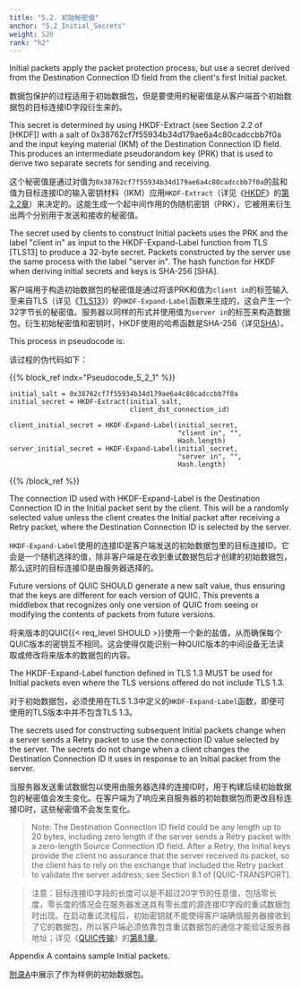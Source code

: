 ```yaml
---
title: "5.2. 初始秘密值"
anchor: "5.2_Initial_Secrets"
weight: 520
rank: "h2"
---
```


Initial packets apply the packet protection process, but use a secret derived from the Destination Connection ID field from the client's first Initial packet.

数据包保护的过程适用于初始数据包，但是要使用的秘密值是从客户端首个初始数据包的目标连接ID字段衍生来的。

This secret is determined by using HKDF-Extract (see Section 2.2 of [HKDF]) with a salt of 0x38762cf7f55934b34d179ae6a4c80cadccbb7f0a and the input keying material (IKM) of the Destination Connection ID field. This produces an intermediate pseudorandom key (PRK) that is used to derive two separate secrets for sending and receiving.

这个秘密值是通过对值为`0x38762cf7f55934b34d179ae6a4c80cadccbb7f0a`的盐和值为目标连接ID的输入密钥材料（IKM）应用`HKDF-Extract`（详见《[HKDF]()》的[第2.2章]()）来决定的。这能生成一个起中间作用的伪随机密钥（PRK），它被用来衍生出两个分别用于发送和接收的秘密值。

The secret used by clients to construct Initial packets uses the PRK and the label "client in" as input to the HKDF-Expand-Label function from TLS [TLS13] to produce a 32-byte secret. Packets constructed by the server use the same process with the label "server in". The hash function for HKDF when deriving initial secrets and keys is SHA-256 [SHA].

客户端用于构造初始数据包的秘密值是通过将该PRK和值为`client in`的标签输入至来自TLS（详见《[TLS13]()》）的`HKDF-Expand-Label`函数来生成的，这会产生一个32字节长的秘密值。服务器以同样的形式并使用值为`server in`的标签来构造数据包。衍生初始秘密值和密钥时，HKDF使用的哈希函数是SHA-256（详见[SHA]()）。

This process in pseudocode is:

该过程的伪代码如下：

{{% block_ref
indx="Pseudocode_5_2_1" %}}

```
initial_salt = 0x38762cf7f55934b34d179ae6a4c80cadccbb7f0a
initial_secret = HKDF-Extract(initial_salt,
                              client_dst_connection_id)

client_initial_secret = HKDF-Expand-Label(initial_secret,
                                          "client in", "",
                                          Hash.length)
server_initial_secret = HKDF-Expand-Label(initial_secret,
                                          "server in", "",
                                          Hash.length)
```

{{% /block_ref %}}

The connection ID used with HKDF-Expand-Label is the Destination Connection ID in the Initial packet sent by the client. This will be a randomly selected value unless the client creates the Initial packet after receiving a Retry packet, where the Destination Connection ID is selected by the server.

`HKDF-Expand-Label`使用的连接ID是客户端发送的初始数据包里的目标连接ID。它会是一个随机选择的值，除非客户端是在收到重试数据包后才创建的初始数据包，那么这时的目标连接ID是由服务器选择的。

Future versions of QUIC SHOULD generate a new salt value, thus ensuring that the keys are different for each version of QUIC. This prevents a middlebox that recognizes only one version of QUIC from seeing or modifying the contents of packets from future versions.

将来版本的QUIC{{< req_level SHOULD >}}使用一个新的盐值，从而确保每个QUIC版本的密钥互不相同。这会使得仅能识别一种QUIC版本的中间设备无法读取或修改将来版本的数据包的内容。

The HKDF-Expand-Label function defined in TLS 1.3 MUST be used for Initial packets even where the TLS versions offered do not include TLS 1.3.

对于初始数据包，必须使用在TLS 1.3中定义的`HKDF-Expand-Label`函数，即便可使用的TLS版本中并不包含TLS 1.3。

The secrets used for constructing subsequent Initial packets change when a server sends a Retry packet to use the connection ID value selected by the server. The secrets do not change when a client changes the Destination Connection ID it uses in response to an Initial packet from the server.

当服务器发送重试数据包以使用由服务器选择的连接ID时，用于构建后续初始数据包的秘密值会发生变化。在客户端为了响应来自服务器的初始数据包而更改目标连接ID时，这些秘密值不会发生变化。

> Note: The Destination Connection ID field could be any length up to 20 bytes, including zero length if the server sends a Retry packet with a zero-length Source Connection ID field. After a Retry, the Initial keys provide the client no assurance that the server received its packet, so the client has to rely on the exchange that included the Retry packet to validate the server address; see Section 8.1 of [QUIC-TRANSPORT].

> 注意：目标连接ID字段的长度可以是不超过20字节的任意值，包括零长度，零长度的情况会在服务器发送具有零长度的源连接ID字段的重试数据包时出现。在启动重试流程后，初始密钥就不能使得客户端确信服务器接收到了它的数据包，所以客户端必须依靠包含重试数据包的通信才能验证服务器地址；详见《[QUIC传输]()》的[第8.1章]()。

Appendix A contains sample Initial packets.

[附录A]()中展示了作为样例的初始数据包。
